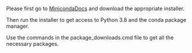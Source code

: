 Please first go to <a href="#" onclick="window.open('https://docs.conda.io/en/latest/miniconda.html','_blank');window.close();return false">MinicondaDocs</a> and download the appropriate installer.

Then run the installer to get access to Python 3.8 and the conda package manager.

Use the commands in the package_downloads.cmd file to get all the necessary packages.
